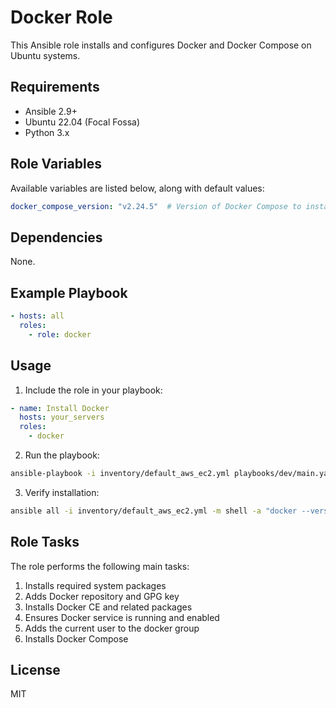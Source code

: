 # Docker Role

This Ansible role installs and configures Docker and Docker Compose on Ubuntu systems.

## Requirements

- Ansible 2.9+
- Ubuntu 22.04 (Focal Fossa)
- Python 3.x

## Role Variables

Available variables are listed below, along with default values:

```yaml
docker_compose_version: "v2.24.5"  # Version of Docker Compose to install
```

## Dependencies

None.

## Example Playbook

```yaml
- hosts: all
  roles:
    - role: docker
```

## Usage

1. Include the role in your playbook:
```yaml
- name: Install Docker
  hosts: your_servers
  roles:
    - docker
```

2. Run the playbook:
```bash
ansible-playbook -i inventory/default_aws_ec2.yml playbooks/dev/main.yaml
```

3. Verify installation:
```bash
ansible all -i inventory/default_aws_ec2.yml -m shell -a "docker --version"
```

## Role Tasks

The role performs the following main tasks:

1. Installs required system packages
2. Adds Docker repository and GPG key
3. Installs Docker CE and related packages
4. Ensures Docker service is running and enabled
5. Adds the current user to the docker group
6. Installs Docker Compose

## License

MIT